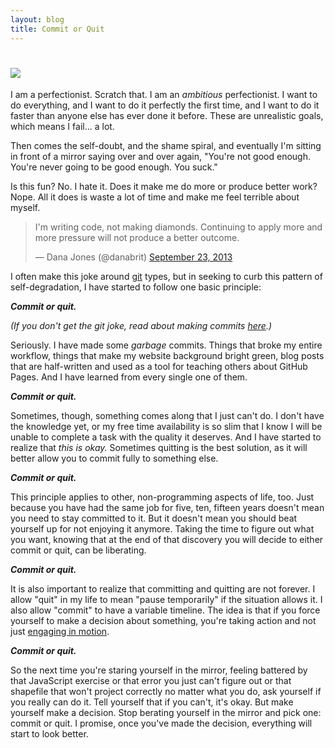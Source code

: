 ```yaml
---
layout: blog
title: Commit or Quit
---
```


<h1><img src="http://b.vimeocdn.com/ts/130/674/130674832_640.jpg"></h1>

I am a perfectionist. Scratch that. I am an *ambitious* perfectionist. I want to do everything, and I want to do it perfectly the first time, and I want to do it faster than anyone else has ever done it before. These are unrealistic goals, which means I fail... a lot.

Then comes the self-doubt, and the shame spiral, and eventually I'm sitting in front of a mirror saying over and over again, "You're not good enough. You're never going to be good enough. You suck."

Is this fun? No. I hate it. Does it make me do more or produce better work? Nope. All it does is waste a lot of time and make me feel terrible about myself.

<blockquote class="twitter-tweet"><p>I&#39;m writing code, not making diamonds. Continuing to apply more and more pressure will not produce a better outcome.</p>&mdash; Dana Jones (@danabrit) <a href="https://twitter.com/danabrit/statuses/382127860753784832">September 23, 2013</a></blockquote>
<script async src="//platform.twitter.com/widgets.js" charset="utf-8"></script>

I often make this joke around [git](http://git-scm.com/) types, but in seeking to curb this pattern of self-degradation, I have started to follow one basic principle:

<strong><em>Commit or quit.</em></strong>

*(If you don't get the git joke, read about making commits [here](http://gitref.org/basic/).)*

Seriously. I have made some _garbage_ commits. Things that broke my entire workflow, things that make my website background bright green, blog posts that are half-written and used as a tool for teaching others about GitHub Pages. And I have learned from every single one of them.

<strong><em>Commit or quit.</em></strong>

Sometimes, though, something comes along that I just can't do. I don't have the knowledge yet, or my free time availability is so slim that I know I will be unable to complete a task with the quality it deserves. And I have started to realize that _this is okay._ Sometimes quitting is the best solution, as it will better allow you to commit fully to something else.

<strong><em>Commit or quit.</em></strong>

This principle applies to other, non-programming aspects of life, too. Just because you have had the same job for five, ten, fifteen years doesn't mean you need to stay committed to it. But it doesn't mean you should beat yourself up for not enjoying it anymore. Taking the time to figure out what you want, knowing that at the end of that discovery you will decide to either commit or quit, can be liberating.

<strong><em>Commit or quit.</em></strong>

It is also important to realize that committing and quitting are not forever. I allow "quit" in my life to mean "pause temporarily" if the situation allows it. I also allow "commit" to have a variable timeline. The idea is that if you force yourself to make a decision about something, you're taking action and not just [engaging in motion](http://lifehacker.com/the-mistake-smart-people-make-being-in-motion-vs-taki-1143223597).

<strong><em>Commit or quit.</em></strong>

So the next time you're staring yourself in the mirror, feeling battered by that JavaScript exercise or that error you just can't figure out or that shapefile that won't project correctly no matter what you do, ask yourself if you really can do it. Tell yourself that if you can't, it's okay. But make yourself make a decision. Stop berating yourself in the mirror and pick one: commit or quit. I promise, once you've made the decision, everything will start to look better.